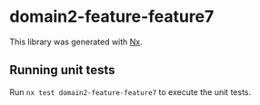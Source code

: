 # domain2-feature-feature7

This library was generated with [Nx](https://nx.dev).

## Running unit tests

Run `nx test domain2-feature-feature7` to execute the unit tests.

